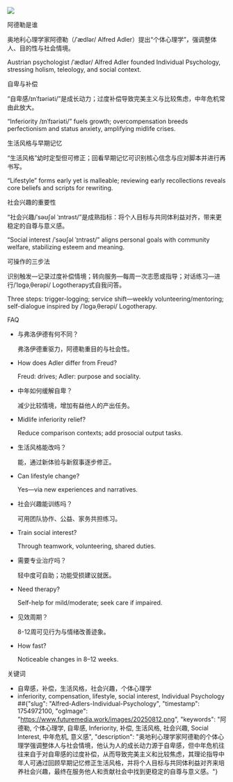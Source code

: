![](https://pplx-res.cloudinary.com/image/upload/v1754706482/pplx_project_search_images/6306d69849e90e59f62617d66419651c0e67eb27.png)

阿德勒是谁

奥地利心理学家阿德勒（/ˈædlər/ Alfred Adler）提出“个体心理学”，强调整体人、目的性与社会情境。

Austrian psychologist /ˈædlər/ Alfred Adler founded Individual Psychology, stressing holism, teleology, and social context.

自卑与补偿

“自卑感/ɪnˈfɪəriəti/”是成长动力；过度补偿导致完美主义与比较焦虑，中年危机常由此放大。

“Inferiority /ɪnˈfɪəriəti/” fuels growth; overcompensation breeds perfectionism and status anxiety, amplifying midlife crises.

生活风格与早期记忆

“生活风格”幼时定型但可修正；回看早期记忆可识别核心信念与应对脚本并进行再书写。

“Lifestyle” forms early yet is malleable; reviewing early recollections reveals core beliefs and scripts for rewriting.

社会兴趣的重要性

“社会兴趣/ˈsəʊʃəl ˈɪntrəst/”是成熟指标：将个人目标与共同体利益对齐，带来更稳定的自尊与意义感。

“Social interest /ˈsəʊʃəl ˈɪntrəst/” aligns personal goals with community welfare, stabilizing esteem and meaning.

可操作的三步法

识别触发—记录过度补偿情境；转向服务—每周一次志愿或指导；对话练习—进行/ˈlɒɡəˌθerəpi/ Logotherapy式自我问答。

Three steps: trigger-logging; service shift—weekly volunteering/mentoring; self-dialogue inspired by /ˈlɒɡəˌθerəpi/ Logotherapy.

FAQ

- 与弗洛伊德有何不同？
    
    弗洛伊德重驱力，阿德勒重目的与社会性。
    
- How does Adler differ from Freud?
    
    Freud: drives; Adler: purpose and sociality.
    
- 中年如何缓解自卑？
    
    减少比较情境，增加有益他人的产出任务。
    
- Midlife inferiority relief?
    
    Reduce comparison contexts; add prosocial output tasks.
    
- 生活风格能改吗？
    
    能，通过新体验与新叙事逐步修正。
    
- Can lifestyle change?
    
    Yes—via new experiences and narratives.
    
- 社会兴趣能训练吗？
    
    可用团队协作、公益、家务共担练习。
    
- Train social interest?
    
    Through teamwork, volunteering, shared duties.
    
- 需要专业治疗吗？
    
    轻中度可自助；功能受损建议就医。
    
- Need therapy?
    
    Self-help for mild/moderate; seek care if impaired.
    
- 见效周期？
    
    8-12周可见行为与情绪改善迹象。
    
- How fast?
    
    Noticeable changes in 8–12 weeks.
    

关键词

- 自卑感，补偿，生活风格，社会兴趣，个体心理学
- inferiority, compensation, lifestyle, social interest, Individual Psychology
##{"slug": "Alfred-Adlers-Individual-Psychology", "timestamp": 1754972100, "ogImage": "https://www.futuremedia.work/images/20250812.png", "keywords": "阿德勒, 个体心理学, 自卑感, Inferiority, 补偿, 生活风格, 社会兴趣, Social Interest, 中年危机, 意义感", "description": "奥地利心理学家阿德勒的个体心理学强调整体人与社会情境，他认为人的成长动力源于自卑感，但中年危机往往来自于对自卑感的过度补偿，从而导致完美主义和比较焦虑，其理论指导中年人可通过回顾早期记忆修正生活风格，并将个人目标与共同体利益对齐来培养社会兴趣，最终在服务他人和贡献社会中找到更稳定的自尊与意义感。"}